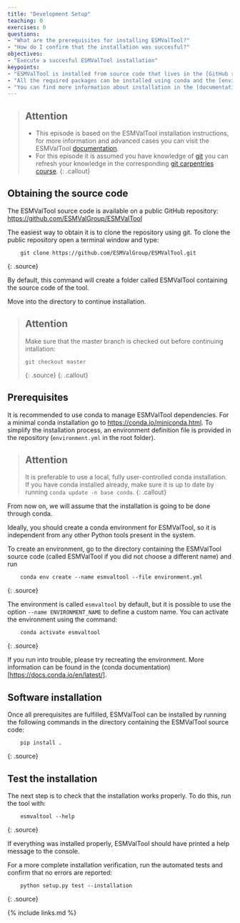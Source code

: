 ```yaml
---
title: "Development Setup"
teaching: 0
exercises: 0
questions:
- "What are the prerequisites for installing ESMValTool?"
- "How do I confirm that the installation was succesful?"
objectives:
- "Execute a succesful ESMValTool installation"
keypoints:
- "ESMValTool is installed from source code that lives in the [GitHub repository](https://github.com/ESMValGroup/ESMValTool)"
- "All the required packages can be installed using conda and the [environment.yml file](https://github.com/ESMValGroup/ESMValTool/blob/master/environment.yml)"
- "You can find more information about installation in the [documentation](https://esmvaltool.readthedocs.io/en/latest/getting_started/install.html)"
---
```


> ## Attention
> 
> * This episode is based on the ESMValTool installation instructions, for more information and advanced cases you can visit the  ESMValTool [documentation](https://esmvaltool.readthedocs.io/en/latest/getting_started/install.html). 
> * For this episode it is assumed you have knowledge of [git](https://git-scm.com/) you can refresh your knowledge in the corresponding [git carpentries course](http://swcarpentry.github.io/git-novice/). 
{: .callout}

## Obtaining the source code

The ESMValTool source code is available on a public GitHub repository:
https://github.com/ESMValGroup/ESMValTool

The easiest way to obtain it is to clone the repository using git. 
To clone the public repository open a terminal window and type:

~~~
    git clone https://github.com/ESMValGroup/ESMValTool.git
~~~
{: .source}

By default, this command will create a folder called ESMValTool containing the
source code of the tool. 

Move into the directory to continue installation. 

> ## Attention
> 
> Make sure that the master branch is checked out before continuing intallation:
> ~~~
> git checkout master
> ~~~ 
> {: .source}
{: .callout}

## Prerequisites

It is recommended to use conda to manage ESMValTool dependencies.
For a minimal conda installation go to https://conda.io/miniconda.html. To
simplify the installation process, an environment definition file is provided
in the repository (``environment.yml`` in the root folder).

> ## Attention
> It is preferable to use a local, fully user-controlled conda installation.
> If you have conda installed already, make sure it is up to date by running ``conda update -n base conda``.
{: .callout}

From now on, we will assume that the installation is going to be done through
conda.

Ideally, you should create a conda environment for ESMValTool, so it is
independent from any other Python tools present in the system.

To create an environment, go to the directory containing the ESMValTool source
code (called ESMValTool if you did not choose a different name) and run

~~~
    conda env create --name esmvaltool --file environment.yml
~~~
{: .source}

The environment is called ``esmvaltool`` by default, but it is possible to use
the option ``--name ENVIRONMENT_NAME`` to define a custom name. You can activate
the environment using the command:

~~~
    conda activate esmvaltool
~~~
{: .source}

If you run into trouble, please try recreating the environment. More information can be found in the (conda documentation)[https://docs.conda.io/en/latest/].


## Software installation

Once all prerequisites are fulfilled, ESMValTool can be installed by running
the following commands in the directory containing the ESMValTool source code:

~~~
    pip install .
~~~
{: .source}

## Test the installation

The next step is to check that the installation works properly.
To do this, run the tool with:

~~~
    esmvaltool --help
~~~
{: .source}

If everything was installed properly, ESMValTool should have printed a
help message to the console.

For a more complete installation verification, run the automated tests and
confirm that no errors are reported:

~~~
    python setup.py test --installation
~~~
{: .source}

{% include links.md %}

